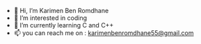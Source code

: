 - 👋 Hi, I’m Karimen Ben Romdhane
- 👀 I’m interested in coding 
- 🌱 I’m currently learning C and C++ 
- 📫 you can reach me on : karimenbenromdhane55@gmail.com

<!---
karimenBR/karimenBR is a ✨ special ✨ repository because its `README.md` (this file) appears on your GitHub profile.
You can click the Preview link to take a look at your changes.
--->
